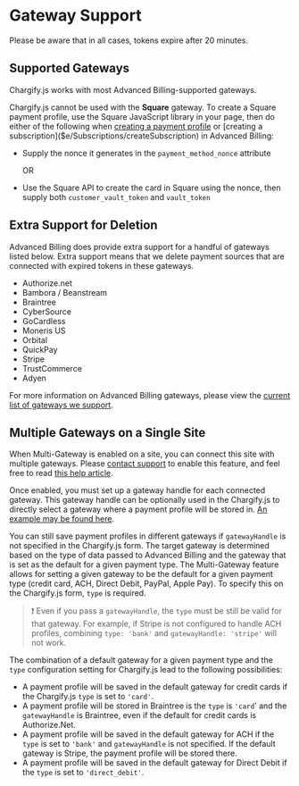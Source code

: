 # Gateway Support

Please be aware that in all cases, tokens expire after 20 minutes.

## Supported Gateways

Chargify.js works with most Advanced Billing-supported gateways.

Chargify.js cannot be used with the **Square** gateway. To create a Square payment profile,
use the Square JavaScript library in your page, then do either of the following when
[creating a payment profile]($e/Payment%20Profiles/createPaymentProfile)
or [creating a subscription]($e/Subscriptions/createSubscription) in Advanced Billing:

- Supply the nonce it generates in the `payment_method_nonce` attribute

  OR

- Use the Square API to create the card in Square using the nonce, then supply both `customer_vault_token` and `vault_token`

## Extra Support for Deletion

Advanced Billing does provide extra support for a handful of gateways listed below. Extra support means that we delete payment sources that are connected with expired tokens in these gateways.

- Authorize.net
- Bambora / Beanstream
- Braintree
- CyberSource
- GoCardless
- Moneris US
- Orbital
- QuickPay
- Stripe
- TrustCommerce
- Adyen

For more information on Advanced Billing gateways, please view the [current list of gateways we support](https://www.maxio.com/payment-gateways).

## Multiple Gateways on a Single Site

When Multi-Gateway is enabled on a site, you can connect this site with multiple gateways. Please [contact support](mailto:support@maxio.com) to enable this feature, and feel free to read [this help article](https://maxio-chargify.zendesk.com/hc/en-us/articles/5404876665741-Gateway-Configuration#selecting-a-gateway).

Once enabled, you must set up a gateway handle for each connected gateway. This gateway handle can be optionally used in the Chargify.js to directly select a gateway where a payment profile will be stored in. [An example may be found here](./configurations.md).

You can still save payment profiles in different gateways if `gatewayHandle` is not specified in the Chargify.js form. The target gateway is determined based on the type of data passed to Advanced Billing and the gateway that is set as the default for a given payment type. The Multi-Gateway feature allows for setting a given gateway to be the default for a given payment type (credit card, ACH, Direct Debit, PayPal, Apple Pay). To specify this on the Chargify.js form, `type` is required.

> ❗️ Even if you pass a `gatewayHandle`, the `type` must be still be valid for that gateway. For example, if Stripe is not configured to handle ACH profiles, combining `type: 'bank'` and `gatewayHandle: 'stripe'` will not work.

The combination of a default gateway for a given payment type and the `type` configuration setting for Chargify.js lead to the following possibilities:

- A payment profile will be saved in the default gateway for credit cards if the Chargify.js `type` is set to `'card'`.
- A payment profile will be stored in Braintree is the `type` is `'card`' and the `gatewayHandle` is Braintree, even if the default for credit cards is Authorize.Net.
- A payment profile will be saved in the default gateway for ACH if the `type` is set to `'bank'` and `gatewayHandle` is not specified. If the default gateway is Stripe, the payment profile will be stored there.
- A payment profile will be saved in the default gateway for Direct Debit if the `type` is set to `'direct_debit'`.
